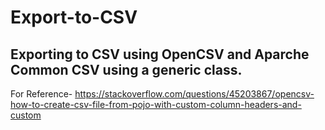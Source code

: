 # Export-to-CSV
## Exporting to CSV using OpenCSV and Aparche Common CSV using a generic class.









For Reference-
https://stackoverflow.com/questions/45203867/opencsv-how-to-create-csv-file-from-pojo-with-custom-column-headers-and-custom
